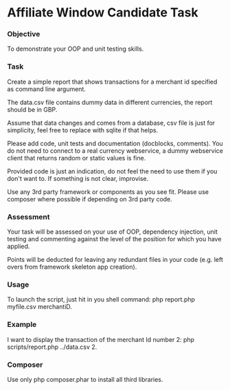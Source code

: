 Affiliate Window Candidate Task
===============================

### Objective

To demonstrate your OOP and unit testing skills.

### Task

Create a simple report that shows transactions for a merchant id specified as command line argument.

The data.csv file contains dummy data in different currencies, the report should be in GBP.

Assume that data changes and comes from a database, csv file is just for simplicity, 
feel free to replace with sqlite if that helps.

Please add code, unit tests and documentation (docblocks, comments). You do not need to connect to a real currency webservice, a dummy webservice client that returns random or static values is fine.

Provided code is just an indication, do not feel the need to use them if you don't want to. If something is not clear, improvise.

Use any 3rd party framework or components as you see fit. Please use composer where possible if depending on 3rd party code.

### Assessment

Your task will be assessed on your use of OOP, dependency injection, unit testing and commenting against the level of the position for which you have applied.

Points will be deducted for leaving any redundant files in your code (e.g. left overs from framework skeleton app creation).

### Usage

To launch the script, just hit in you shell command: php report.php myfile.csv merchantiD.

### Example

I want to display the transaction of the merchant Id number 2: php scripts/report.php ../data.csv 2.

### Composer

Use only php composer.phar to install all third libraries.